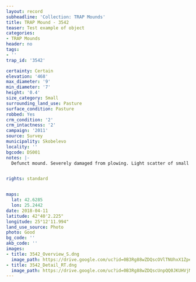 ```yaml
---
layout: record
subheadline: 'Collection: TRAP Mounds'
title: TRAP Mound - 3542
teaser: Test example of object
categories:
- TRAP Mounds
header: no
tags:
- ''
trap_id: '3542'

certainty: Certain
elevation: '468'
max_diameter: '9'
min_diameter: '7'
height: '0.4'
size_category: Small
surrounding_land_use: Pasture
surface_condition: Pasture
robbed: Yes
crm_condition: '2'
crm_intactness: '2'
campaign: '2011'
source: Survey
municipality: Skobelevo
locality: ''
bgcode: DS001
notes: |-
  Defunct mound. Severely damaged from plowing. Light scatter of small stones.


rights: standard


maps:
  lat: 42.6285
  lon: 25.2442
date: 2018-04-11
latitude: 42°40'2.225"
longitude: 25°12'11.994"
land_use_source: Photo
photo: Good
bg_code: ''
akb_code: ''
images:
- title: 3542_Overview_S.dng
  image_path: https://drive.google.com/uc?id=0B3Rg88wZDQscOVlTNUhxX1ZpeVE
- title: 3542_Detail_RT.dng
  image_path: https://drive.google.com/uc?id=0B3Rg88wZDQscUnpQQ0JKUHVjMzg
---
```

